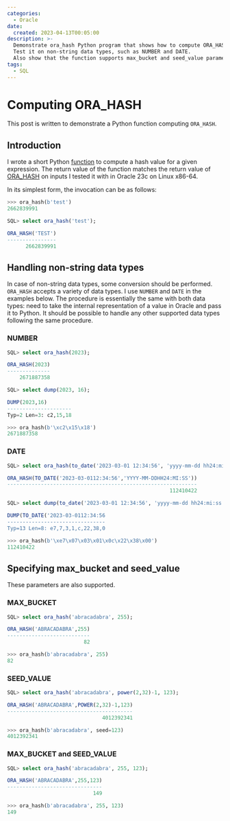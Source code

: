 ```yaml
---
categories:
  - Oracle
date:
  created: 2023-04-13T00:05:00
description: >-
  Demonstrate ora_hash Python program that shows how to compute ORA_HASH for a given value in Python.
  Test it on non-string data types, such as NUMBER and DATE.
  Also show that the function supports max_bucket and seed_value parameters similar to the ORA_HASH Oracle SQL function.
tags:
  - SQL
---
```


# Computing ORA_HASH

This post is written to demonstrate a Python function computing `ORA_HASH`.

<!-- more -->

## Introduction

I wrote a short Python [function](/tools.md#ora_hash) to compute a hash value for a given expression.
The return value of the function matches the return value of [ORA\_HASH](https://docs.oracle.com/en/database/oracle/oracle-database/23/sqlrf/ORA_HASH.html#GUID-0349AFF5-0268-43CE-8118-4F96D752FDE6) on inputs I tested it with in Oracle 23c on Linux x86-64.

In its simplest form, the invocation can be as follows:

```python title="Python"
>>> ora_hash(b'test')
2662839991
```

```sql title="SQL"
SQL> select ora_hash('test');

ORA_HASH('TEST')
----------------
      2662839991
```

## Handling non-string data types

In case of non-string data types, some conversion should be performed.
`ORA_HASH` accepts a variety of data types.
I use `NUMBER` and `DATE` in the examples below.
The procedure is essentially the same with both data types: need to take the internal representation of a value in Oracle and pass it to Python.
It should be possible to handle any other supported data types following the same procedure.

### NUMBER

```sql title="SQL"
SQL> select ora_hash(2023);

ORA_HASH(2023)
--------------
    2671887358

SQL> select dump(2023, 16);

DUMP(2023,16)
---------------------
Typ=2 Len=3: c2,15,18
```

```python title="Python"
>>> ora_hash(b'\xc2\x15\x18')
2671887358
```

### DATE

```sql title="SQL"
SQL> select ora_hash(to_date('2023-03-01 12:34:56', 'yyyy-mm-dd hh24:mi:ss'));

ORA_HASH(TO_DATE('2023-03-0112:34:56','YYYY-MM-DDHH24:MI:SS'))
--------------------------------------------------------------
                                                     112410422

SQL> select dump(to_date('2023-03-01 12:34:56', 'yyyy-mm-dd hh24:mi:ss'), 16);

DUMP(TO_DATE('2023-03-0112:34:56
--------------------------------
Typ=13 Len=8: e7,7,3,1,c,22,38,0
```

```python title="Python"
>>> ora_hash(b'\xe7\x07\x03\x01\x0c\x22\x38\x00')
112410422
```

## Specifying max\_bucket and seed\_value

These parameters are also supported.

### MAX\_BUCKET

```sql title="SQL"
SQL> select ora_hash('abracadabra', 255);

ORA_HASH('ABRACADABRA',255)
---------------------------
                         82
```

```python title="Python"
>>> ora_hash(b'abracadabra', 255)
82
```

### SEED\_VALUE

```sql title="SQL"
SQL> select ora_hash('abracadabra', power(2,32)-1, 123);

ORA_HASH('ABRACADABRA',POWER(2,32)-1,123)
-----------------------------------------
                               4012392341
```

```python title="Python"
>>> ora_hash(b'abracadabra', seed=123)
4012392341
```

### MAX\_BUCKET and SEED\_VALUE

```sql title="SQL"
SQL> select ora_hash('abracadabra', 255, 123);

ORA_HASH('ABRACADABRA',255,123)
-------------------------------
                            149
```

```python title="Python"
>>> ora_hash(b'abracadabra', 255, 123)
149
```
